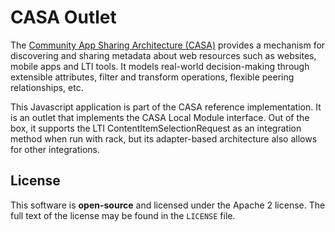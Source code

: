 # CASA Outlet

The [Community App Sharing Architecture (CASA)](http://imsglobal.github.io/casa) provides a mechanism for
discovering and sharing metadata about web resources such as websites, mobile
apps and LTI tools. It models real-world decision-making through extensible
attributes, filter and transform operations, flexible peering relationships,
etc.

This Javascript application is part of the CASA reference implementation. It
is an outlet that implements the CASA Local Module interface. Out of the box,
it supports the LTI ContentItemSelectionRequest as an integration method when
run with rack, but its adapter-based architecture also allows for other
integrations.

## License

This software is **open-source** and licensed under the Apache 2 license.
The full text of the license may be found in the `LICENSE` file.